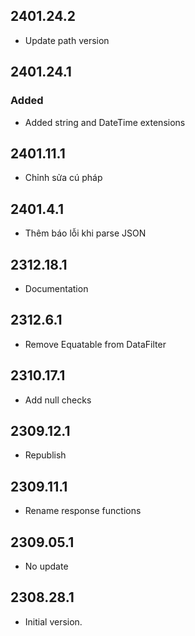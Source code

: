 ## 2401.24.2

- Update path version

## 2401.24.1

### Added

- Added string and DateTime extensions

## 2401.11.1

- Chỉnh sửa cú pháp

## 2401.4.1

- Thêm báo lỗi khi parse JSON

## 2312.18.1

- Documentation

## 2312.6.1
- Remove Equatable from DataFilter

## 2310.17.1
- Add null checks

## 2309.12.1
- Republish

## 2309.11.1
- Rename response functions

## 2309.05.1
- No update

## 2308.28.1

- Initial version.
